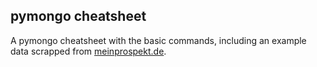 ## pymongo cheatsheet

A pymongo cheatsheet with the basic commands, including an example data scrapped from [meinprospekt.de](http://meinprospekt.de).